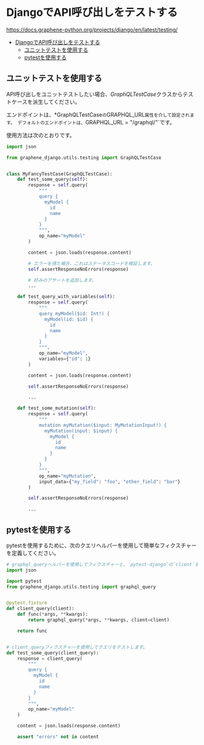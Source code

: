 # DjangoでAPI呼び出しをテストする

<https://docs.graphene-python.org/projects/django/en/latest/testing/>

- [DjangoでAPI呼び出しをテストする](#djangoでapi呼び出しをテストする)
  - [ユニットテストを使用する](#ユニットテストを使用する)
  - [pytestを使用する](#pytestを使用する)

## ユニットテストを使用する

API呼び出しをユニットテストしたい場合、*GraphQLTestCase*クラスからテストケースを派生してください。

エンドポイントは、*GraphQLTestCase`の`GRAPHQL_URL`属性を介して設定されます。
デフォルトのエンドポイントは、`GRAPHQL_URL = "/graphql/"`です。

使用方法は次のとおりです。

```python
import json

from graphene_django.utils.testing import GraphQLTestCase


class MyFancyTestCase(GraphQLTestCase):
    def test_some_query(self):
        response = self.query(
            """
            query {
              myModel {
                id
                name
              }
            }
            """,
            op_name="myModel"
        )

        content = json.loads(response.content)

        # エラーを得た場合、これはステータスコードを検証します。
        self.assertResponseNoErrors(response)

        # 好みのアサートを追加します。
        ...

    def test_query_with_variables(self):
        response = self.query(
            """
            query myModel($id: Int!) {
              myModel(id: $id) {
                id
                name
              }
            }
            """.
            op_name="myModel",
            variables={"id": 1}
        )

        content = json.loads(response.content)

        self.assertResponseNoErrors(response)

        ...

    def test_some_mutation(self):
        response = self.query(
            """
            mutation myMutation($input: MyMutationInput!) {
              myMutation(input: $input) {
                myModel {
                  id
                  name
                }
              }
            }
            """,
            op_name="myMutation",
            input_data={"my_field": "foo", "other_field": "bar"}
        )

        self.assertResponseNoErrors(response)

        ...
```

## pytestを使用する

pytestを使用するために、次のクエリヘルパーを使用して簡単なフィクスチャーを定義してください。

```python
# graphql_queryヘルパーを使用してフィクスチャーと、`pytest-django`の`client`を作成してください。
import json

import pytest
from graphene_django.utils.testing import graphql_query


@pytest.fixture
def client_query(client):
    def func(*args, **kwargs):
        return graphql_query(*args, **kwargs, client=client)

    return func


# client_queryフィクスチャーを使用してクエリをテストします。
def test_some_query(client_query):
    response = client_query(
        """
        query {
          myModel {
            id
            name
          }
        }
        """,
        op_name="myModel"
    )

    content = json.loads(response.content)

    assert "errors" not in content
```
